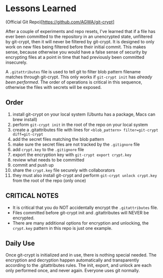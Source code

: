 # Lessons Learned

(Official Git Repo)[https://github.com/AGWA/git-crypt]

After a couple of experiments and repo resets, I've learned that if a file has ever been committed to the repository in an unencrypted state, unfiltered by git-crypt, then it will never be filtered by git-crypt. It is designed to only work on new files being filtered before their initial commit. This makes sense, because otherwise you would have a false sense of security by encrypting files at a point in time that had previously been committed insecurely.

A `.gitattributes` file is used to tell git to filter blob pattern filename matches through git-crypt. This only works if `git-crypt init` has *already been performed*. The order of operations is critical in this sequence, otherwise the files with secrets will be exposed.

## Order

1. install git-crypt on your local system (Ubuntu has a package, Macs can brew install)
1. perform `git-crypt init` in the root of the repo on your local system
1. create a .gitattributes file with lines for `<blob_pattern> filter=git-crypt diff=git-crypt`
1. add the secret files matching the blob pattern
1. make sure the secret files are not tracked by the `.gitignore` file
1. add `crypt.key` to the `.gitignore` file
1. export the encryption key with `git-crypt export crypt.key`
1. review what needs to be committed
1. commit and push up
1. share the `crypt.key` file securely with collaborators
1. they must also install git-crypt and perform `git-crypt unlock crypt.key` from the root of the repo (only once)

## CRITICAL NOTES

- It is critical that you do NOT accidentally encrypt the `.gitattributes` file.
- Files committed before git-crypt init and .gitattributes will NEVER be encrypted.
- There are many additional options for encryption and unlocking, the `crypt.key` pattern in this repo is just one example.

## Daily Use

Once git-crypt is initialized and in use, there is nothing special needed. The encryption and decryption happen automatically and transparently according to the .gitattributes rules. The init, export, and unlock are each only performed once, and never again. Everyone uses git normally.
